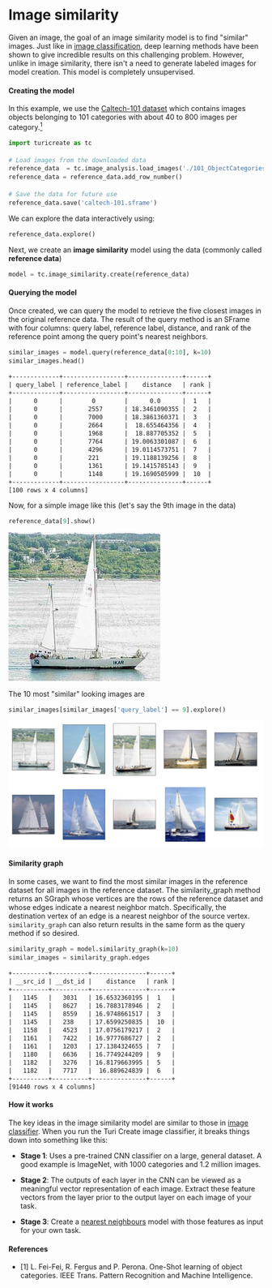 # Image similarity

Given an image, the goal of an image similarity model is to find
"similar" images. Just like in [image
classification](../image_classifier/README.md), deep learning
methods have been shown to give incredible results on this challenging
problem. However, unlike in image similarity, there isn't a need to
generate labeled images for model creation. This model is completely
unsupervised.

#### Creating the model

In this example, we use the [Caltech-101
dataset](http://www.vision.caltech.edu/Image_Datasets/Caltech101/)
which contains images objects belonging to 101 categories with about 40
to 800 images per category.[<sup>1</sup>](../datasets.md)

```python
import turicreate as tc

# Load images from the downloaded data
reference_data  = tc.image_analysis.load_images('./101_ObjectCategories')
reference_data = reference_data.add_row_number()

# Save the data for future use
reference_data.save('caltech-101.sframe')
```

We can explore the data interactively using:
```python
reference_data.explore()
```

Next, we create an **image similarity** model using the data (commonly
called **reference data**)
```python
model = tc.image_similarity.create(reference_data)
```

#### Querying the model

Once created, we can query the model to retrieve the five closest images
in the original reference data. The result of the query method is an
SFrame with four columns: query label, reference label, distance, and
rank of the reference point among the query point's nearest neighbors.

```python
similar_images = model.query(reference_data[0:10], k=10)
similar_images.head()
```
```no-highlight
+-------------+-----------------+---------------+------+
| query_label | reference_label |    distance   | rank |
+-------------+-----------------+---------------+------+
|      0      |        0        |      0.0      |  1   |
|      0      |       2557      | 18.3461090355 |  2   |
|      0      |       7000      | 18.3861360371 |  3   |
|      0      |       2664      |  18.655464356 |  4   |
|      0      |       1968      |  18.887705352 |  5   |
|      0      |       7764      | 19.0063301087 |  6   |
|      0      |       4296      | 19.0114573751 |  7   |
|      0      |       221       | 19.1188139256 |  8   |
|      0      |       1361      | 19.1415785143 |  9   |
|      0      |       1148      | 19.1690505999 |  10  |
+-------------+-----------------+---------------+------+
[100 rows x 4 columns]
```

Now, for a simple image like this (let's say the 9th image in the data)
```python
reference_data[9].show()
```
![Similar images](images/sample_image.jpg)

The 10 most "similar" looking images are
```python
similar_images[similar_images['query_label'] == 9].explore()
```

![Similar images](images/similar_images.png)

#### Similarity graph

In some cases, we want to find the most similar images in the reference
dataset for all images in the reference dataset. The similarity_graph
method returns an SGraph whose vertices are the rows of the reference
dataset and whose edges indicate a nearest neighbor match. Specifically,
the destination vertex of an edge is a nearest neighbor of the source
vertex. `similarity_graph` can also return results in the same form as the
query method if so desired.

```python
similarity_graph = model.similarity_graph(k=10)
similar_images = similarity_graph.edges
```
```no-highlight
+----------+----------+---------------+------+
| __src_id | __dst_id |    distance   | rank |
+----------+----------+---------------+------+
|   1145   |   3031   | 16.6532360195 |  1   |
|   1145   |   8627   | 16.7883178946 |  2   |
|   1145   |   8559   | 16.9748661517 |  3   |
|   1145   |   238    | 17.6599250835 |  10  |
|   1158   |   4523   | 17.0756179217 |  2   |
|   1161   |   7422   | 16.9777686727 |  2   |
|   1161   |   1203   | 17.1384324655 |  7   |
|   1180   |   6636   | 16.7749244209 |  9   |
|   1182   |   3276   | 16.8179663995 |  5   |
|   1182   |   7717   |  16.889624839 |  6   |
+----------+----------+---------------+------+
[91440 rows x 4 columns]
```

#### How it works

The key ideas in the image similarity model are similar to those in
[image classifier](../image_classifier/how-it-works.md). When you run
the Turi Create image classifier, it breaks things down into something
like this:

* **Stage 1**: Uses a pre-trained CNN classifier on a large, general
  dataset. A good example is ImageNet, with 1000 categories and 1.2
million images.

* **Stage 2**: The outputs of each layer in the CNN can be viewed as a
  meaningful vector representation of each image. Extract these feature
vectors from the layer prior to the output layer on each image of your
task.

* **Stage 3**: Create a [nearest
  neighbours](../nearest_neighbors/nearest_neighbors.md) model with those
features as input for your own task.

#### References

- [1] L. Fei-Fei, R. Fergus and P.  Perona. One-Shot learning of object
categories. IEEE Trans. Pattern Recognition and Machine Intelligence.
